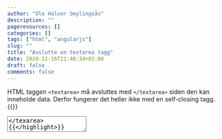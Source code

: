 ```yaml
---
author: "Ole Halvor Smylingsås"
description: ""
pageresources: []
categories: []
tags: ["html", "angularjs"]     
slug: ""
title: "Avslutte en textarea tagg"
date: 2020-12-16T21:48:34+01:00
draft: false
comments: false
---
```


<!--more-->

HTML taggen ``` <textarea> ``` må avsluttes med ``` </textarea> ``` siden den kan inneholde data. Derfor fungerer det heller ikke med en self-closing tagg. 
{{<highlight html>}}
<textarea></texarea>
{{</highlight>}}

AngularJS vil stoppe opptegning av html-template dersom en ``` <textarea> ``` er avsluttet galt.